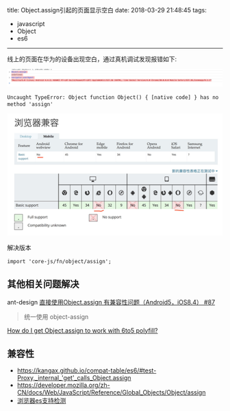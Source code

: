 title: Object.assign引起的页面显示空白
date: 2018-03-29 21:48:45
tags:
- javascript
- Object
- es6
---

线上的页面在华为的设备出现空白，通过真机调试发现报错如下:

![](/images/es6/object-assign/huawei-P7-L07.jpeg)

```
Uncaught TypeError: Object function Object() { [native code] } has no method 'assign'
```

![](/images/es6/object-assign/compatibility.jpeg)


解决版本
```
import 'core-js/fn/object/assign';
```

## 其他相关问题解决 ##

ant-design [直接使用Object.assign 有兼容性问题（Android5，iOS8.4） #87](https://github.com/ant-design/ant-design-mobile/issues/87)
> 统一使用 object-assign

[How do I get Object.assign to work with 6to5 polyfill?](https://stackoverflow.com/questions/28346115/how-do-i-get-object-assign-to-work-with-6to5-polyfill)


## 兼容性 ##
- https://kangax.github.io/compat-table/es6/#test-Proxy,_internal_'get'_calls_Object.assign
- https://developer.mozilla.org/zh-CN/docs/Web/JavaScript/Reference/Global_Objects/Object/assign
- [浏览器es支持检测](http://ruanyf.github.io/es-checker/index.cn.html)

